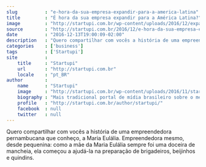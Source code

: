 ```yaml
---
slug          : "e-hora-da-sua-empresa-expandir-para-a-america-latina"
title         : "É hora da sua empresa expandir para a América Latina?"
image         : "http://startupi.com.br/wp-content/uploads/2016/12/expandir-empresa-america-latina-870x250.jpg"
source        : "http://startupi.com.br/2016/12/e-hora-da-sua-empresa-expandir-para-a-america-latina/"
date          : "2016-12-13T19:00:09-02:00"
description   : "Quero compartilhar com vocês a história de uma empreendedora pernambucana que conheço, a Maria Eulália. Empreendedora mesmo, desde pequenina: como a mãe da Maria Eulália sempre foi uma doceira de mancheia, ela começou a ajudá-la na preparação de brigadeiros, beijinhos e quindins."
categories    : ['business']
tags          : ['Startupi']
site          :
    title     : "Startupi"
    url       : "http://startupi.com.br"
    locale    : "pt_BR"
author        :
    name      : "Startupi"
    image     : "http://startupi.com.br/wp-content/uploads/2016/11/startupi_bola-1-170x170.jpg"
    biography : "Mais tradicional portal de mídia brasileiro sobre o mercado de Startups, Inovação, Investimentos, Empreendedorismo e Tecnologia. Desde 2008 vem colaborando para a construção do ecossistema brasileiro de Startups, informando e educando todo o mercado. Quer falar com a gente?  e envie uma mensagem para redação, parceria ou comercial. Mantenha-se atualizado sobre as novidades do Startupi pelas redes sociais: ,  e ."
    profile   : "http://startupi.com.br/author/startupi/"
    facebook  : null
    twitter   : null
---
```


Quero compartilhar com vocês a história de uma empreendedora pernambucana que conheço, a Maria Eulália. Empreendedora mesmo, desde pequenina: como a mãe da Maria Eulália sempre foi uma doceira de mancheia, ela começou a ajudá-la na preparação de brigadeiros, beijinhos e quindins.
